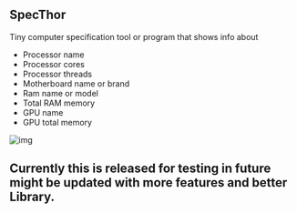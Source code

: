 ## SpecThor

Tiny computer specification tool or program that shows info about 

* Processor name
* Processor cores
* Processor threads
* Motherboard name or brand
* Ram name or model
* Total RAM memory
* GPU name
* GPU total memory

![img](https://i.imgur.com/ekzi8aN.png)

## Currently this is released for testing in future might be updated with more features and better Library.
